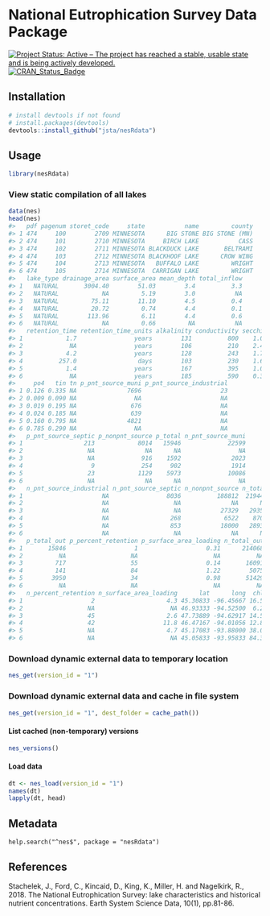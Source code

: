 
<!-- README.md is generated from README.Rmd. Please edit that file -->
National Eutrophication Survey Data Package
===========================================

[![Project Status: Active – The project has reached a stable, usable state and is being actively developed.](http://www.repostatus.org/badges/latest/active.svg)](http://www.repostatus.org/#active) [![CRAN\_Status\_Badge](http://www.r-pkg.org/badges/version/nesRdata)](https://cran.r-project.org/package=nesRdata)

Installation
------------

``` r
# install devtools if not found
# install.packages(devtools)
devtools::install_github("jsta/nesRdata")
```

Usage
-----

``` r
library(nesRdata)
```

### View static compilation of all lakes

``` r
data(nes)
head(nes)
#>   pdf pagenum storet_code     state           name         county
#> 1 474     100        2709 MINNESOTA      BIG STONE BIG STONE (MN)
#> 2 474     101        2710 MINNESOTA     BIRCH LAKE           CASS
#> 3 474     102        2711 MINNESOTA BLACKDUCK LAKE       BELTRAMI
#> 4 474     103        2712 MINNESOTA BLACKHOOF LAKE      CROW WING
#> 5 474     104        2713 MINNESOTA   BUFFALO LAKE         WRIGHT
#> 6 474     105        2714 MINNESOTA  CARRIGAN LAKE         WRIGHT
#>   lake_type drainage_area surface_area mean_depth total_inflow
#> 1   NATURAL       3004.40        51.03        3.4          3.3
#> 2   NATURAL            NA         5.19        3.0           NA
#> 3   NATURAL         75.11        11.10        4.5          0.4
#> 4   NATURAL         20.72         0.74        4.4          0.1
#> 5   NATURAL        113.96         6.11        4.4          0.6
#> 6   NATURAL            NA         0.66         NA           NA
#>   retention_time retention_time_units alkalinity conductivity secchi    tp
#> 1            1.7                years        131          800    1.0 0.159
#> 2             NA                years        106          210    2.4 0.019
#> 3            4.2                years        128          243    1.7 0.038
#> 4          257.0                 days        103          230    1.6 0.043
#> 5            1.4                years        167          395    1.0 0.209
#> 6             NA                years        185          590    0.3 1.215
#>     po4   tin tn p_pnt_source_muni p_pnt_source_industrial
#> 1 0.126 0.335 NA              7696                      23
#> 2 0.009 0.090 NA                NA                      NA
#> 3 0.019 0.195 NA               676                      NA
#> 4 0.024 0.185 NA               639                      NA
#> 5 0.160 0.795 NA              4821                      NA
#> 6 0.785 0.290 NA                NA                      NA
#>   p_pnt_source_septic p_nonpnt_source p_total n_pnt_source_muni
#> 1                 213            8014   15946             22599
#> 2                  NA              NA      NA                NA
#> 3                  NA             916    1592              2023
#> 4                   9             254     902              1914
#> 5                  23            1129    5973             10086
#> 6                  NA              NA      NA                NA
#>   n_pnt_source_industrial n_pnt_source_septic n_nonpnt_source n_total
#> 1                      NA                8036          188812  219447
#> 2                      NA                  NA              NA      NA
#> 3                      NA                  NA           27329   29351
#> 4                      NA                 268            6522    8703
#> 5                      NA                 853           18000   28939
#> 6                      NA                  NA              NA      NA
#>   p_total_out p_percent_retention p_surface_area_loading n_total_out
#> 1       15846                   1                   0.31      214068
#> 2          NA                  NA                     NA          NA
#> 3         717                  55                   0.14       16091
#> 4         141                  84                   1.22        5075
#> 5        3950                  34                   0.98       51429
#> 6          NA                  NA                     NA          NA
#>   n_percent_retention n_surface_area_loading      lat      long  chl
#> 1                   2                    4.3 45.30833 -96.45667 16.5
#> 2                  NA                     NA 46.93333 -94.52500  6.2
#> 3                  45                    2.6 47.73889 -94.62917 14.5
#> 4                  42                   11.8 46.47167 -94.01056 12.8
#> 5                  NA                    4.7 45.17083 -93.88000 38.0
#> 6                  NA                     NA 45.05833 -93.95833 84.3
```

### Download dynamic external data to temporary location

``` r
nes_get(version_id = "1")
```

### Download dynamic external data and cache in file system

``` r
nes_get(version_id = "1", dest_folder = cache_path())
```

#### List cached (non-temporary) versions

``` r
nes_versions()
```

#### Load data

``` r
dt <- nes_load(version_id = "1")
names(dt)
lapply(dt, head)
```

Metadata
--------

`help.search("^nes$", package = "nesRdata")`

References
----------

Stachelek, J., Ford, C., Kincaid, D., King, K., Miller, H. and Nagelkirk, R., 2018. The National Eutrophication Survey: lake characteristics and historical nutrient concentrations. Earth System Science Data, 10(1), pp.81-86.
